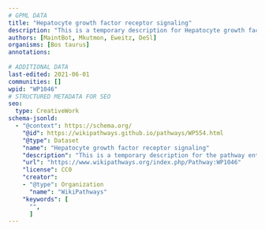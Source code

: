 ```yaml
---
# GPML DATA
title: "Hepatocyte growth factor receptor signaling"
description: "This is a temporary description for Hepatocyte growth factor receptor signaling"
authors: [MaintBot, Mkutmon, Eweitz, DeSl]
organisms: [Bos taurus]
annotations:
  
# ADDITIONAL DATA
last-edited: 2021-06-01
communities: []
wpid: "WP1046"
# STRUCTURED METADATA FOR SEO
seo:
  type: CreativeWork
schema-jsonld:
  - "@context": https://schema.org/
    "@id": https://wikipathways.github.io/pathways/WP554.html
    "@type": Dataset
    "name": "Hepatocyte growth factor receptor signaling"
    "description": "This is a temporary description for the pathway entitled: Hepatocyte growth factor receptor signaling"
    "url": "https://www.wikipathways.org/index.php/Pathway:WP1046"
    "license": CC0
    "creator":
    - "@type": Organization
      "name": "WikiPathways"
    "keywords": [
      "",
      ]
---
```

